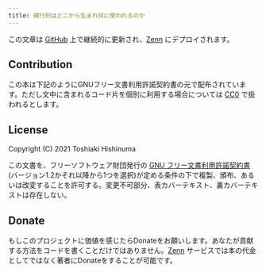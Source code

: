 ```yaml
---
title: 疎行列はどこから生まれ何に使われるのか
---
```


この文章は [GitHub][GitHub] 上で継続的に更新され、[Zenn][zenn] にデプロイされます。

[zenn]: https://zenn.dev/books/sparse-matrix-and-vector-product/
[GitHub]: https://github.com/t-hishinuma/zenn-content/tree/main/books/sparse-matrix-and-vector-product

Contribution
------------
この本は下記のようにGNUフリー文書利用許諾契約書の元で配布されています。ただし文中に含まれるコード片を個別に利用する場合については [CC0][CC0] で扱われるとします。 

[CC0]: https://creativecommons.org/share-your-work/public-domain/cc0/

License
--------
Copyright (C) 2021 Toshiaki Hishinuma

この文書を、フリーソフトウェア財団発行の [GNU フリー文書利用許諾契約書](https://github.com/t-hishinuma/zenn-content/blob/main/LICENSE)(バージョン1.2かそれ以降から1つを選択)が定める条件の下で複製、頒布、あるいは改変することを許可する。変更不可部分、表カバーテキスト、裏カバーテキストは存在しない。

Donate
-------
もしこのプロジェクトに価値を感じたらDonateをお願いします。あなたが貢献する方法をコードを書くことだけではありません。[Zenn][Zenn] サービスでは本の代金としてではなく著者にDonateをすることが可能です。
